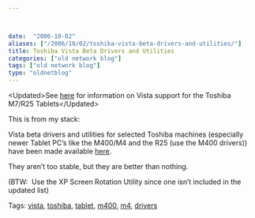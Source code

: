 ```yaml
---



date:  "2006-10-02"
aliases: ["/2006/10/02/toshiba-vista-beta-drivers-and-utilities/"]
title: Toshiba Vista Beta Drivers and Utilities
categories: ["old network blog"]
tags: ["old network blog"]
type: "oldnetblog"
---
```

&lt;Updated&gt;See <a href="/archives/2007/02/rant-toshiba-and-windows-vista-woes/">here</a> for information on Vista support for the Toshiba M7/R25 Tablets&lt;/Updated&gt; 


This is from my stack:


Vista beta drivers and utilities for selected Toshiba machines (especially newer Tablet PC’s like the M400/M4 and the R25 (use the M400 drivers)) have been made available <a href="http://www.csdsupport.toshiba.com/tais/csd/support/windows_vista/vista_beta.cgi">here</a>.


They aren’t too stable, but they are better than nothing.


(BTW:  Use the XP Screen Rotation Utility since one isn’t included in the updated list)


Tags: <a rel="tag" href="http://technorati.com/tag/vista" title="See the Technorati tag page for 'vista'.">vista</a>, <a rel="tag" href="http://technorati.com/tag/toshiba" title="See the Technorati tag page for 'toshiba'.">toshiba</a>, <a rel="tag" href="http://technorati.com/tag/tablet" title="See the Technorati tag page for 'tablet'.">tablet</a>, <a rel="tag" href="http://technorati.com/tag/m400" title="See the Technorati tag page for 'm400'.">m400</a>, <a rel="tag" href="http://technorati.com/tag/m4" title="See the Technorati tag page for 'm4'.">m4</a>, <a rel="tag" href="http://technorati.com/tag/drivers" title="See the Technorati tag page for 'drivers'.">drivers</a>


